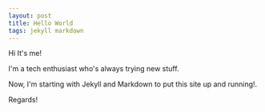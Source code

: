 ```yaml
---
layout: post
title: Hello World 
tags: jekyll markdown
---
```


Hi It's me!

I'm a tech enthusiast who's always trying new stuff.

Now, I'm starting with Jekyll and Markdown to put this site up and running!.


Regards!